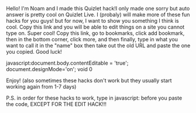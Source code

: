 Hello! I'm Noam and I made this Quizlet hack!I only made one sorry but auto answer is pretty cool on Quizlet Live. I (probaly) will make more of these fun hacks for you guys! but for now, I want to show you something I think is cool. Copy this link and you will be able to edit things on a site you cannot type on. Super cool! Copy this link, go to bookmarks, click add bookmark, then in the bottom corner, click more, and then finally, type in what you want to call it in the "name" box then take out the old URL and paste the one you copied. Good luck!

javascript:document.body.contentEditable = 'true'; document.designMode='on'; void 0

Enjoy! (also sometimes these hacks don't work but they usually start working again from 1-7 days)

P.S. in order for these hacks to work, type in javascript: before you paste the code, EXCEPT FOR THE EDIT HACK!!!
